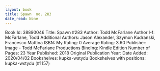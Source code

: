 ```yaml
---
layout: book
title: Spawn  no. 283
date_read: None
---
```


Book Id: 38890046
Title: Spawn #283
Author: Todd McFarlane
Author l-f: McFarlane, Todd
Additional Authors: Jason Alexander, Szymon Kudranski, Francesco Mattina
ISBN: 
My Rating: 0
Average Rating: 3.60
Publisher: Image - Todd McFarlane Productions
Binding: Kindle Edition
Number of Pages: 23
Year Published: 2018
Original Publication Year: 
Date Added: 2020/04/02
Bookshelves: kupka-wstydu
Bookshelves with positions: kupka-wstydu (#1157)

